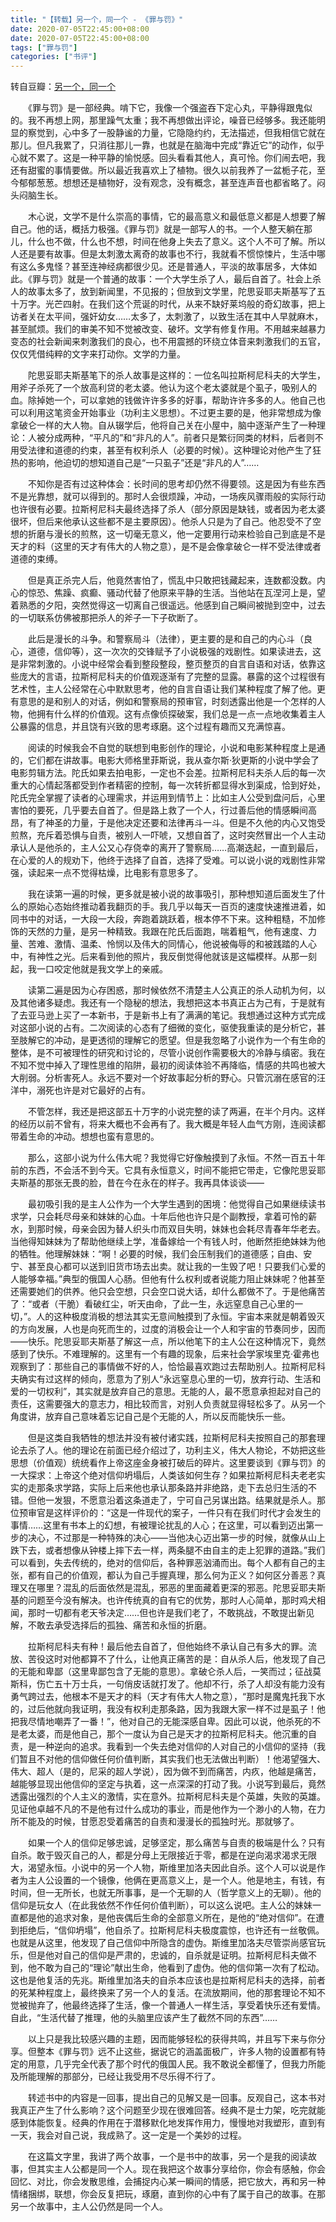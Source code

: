 ```yaml
---
title: "【转载】另一个，同一个 - 《罪与罚》"
date: 2020-07-05T22:45:00+08:00
date: 2020-07-05T22:45:00+08:00
tags: ["罪与罚"]
categories: ["书评"]
---
```


转自豆瓣：[另一个，同一个](https://book.douban.com/review/6170969/)

　　《罪与罚》是一部经典。啃下它，我像一个强盗吞下定心丸，平静得跟鬼似的。我不再想上网，那里躁气太重；我不再想做出评论，噪音已经够多。我还能明显的察觉到，心中多了一股静谧的力量，它隐隐约约，无法描述，但我相信它就在那儿。但凡我累了，只消往那儿一靠，也就是在脑海中完成“靠近它”的动作，似乎心就不累了。这是一种平静的愉悦感。回头看看其他人，真可怜。你们闹去吧，我还有甜蜜的事情要做。所以最近我喜欢上了植物。很久以前我养了一盆栀子花，至今郁郁葱葱。想想还是植物好，没有观念，没有概念，甚至连声音也都省略了。闷头闷脑生长。

　　木心说，文学不是什么崇高的事情，它的最高意义和最低意义都是人想要了解自己。他的话，概括力极强。《罪与罚》就是一部写人的书。一个人整天躺在那儿，什么也不做，什么也不想，时间在他身上失去了意义。这个人不可了解。所以人还是要有故事。但是太刺激太离奇的故事也不行，我就看不惯惊悚片，生活中哪有这么多鬼怪？甚至连神经病都很少见。还是普通人，平淡的故事居多，大体如此。《罪与罚》就是一个普通的故事：一个大学生杀了人，最后自首了。社会上杀人的故事太多了，放到新闻里，不见报的；但放到文学里，陀思妥耶夫斯基写了五十万字。光芒四射。在我们这个荒诞的时代，从来不缺好莱坞般的奇幻故事，把上访者关在太平间，强奸幼女……太多了，太刺激了，以致生活在其中人早就麻木，甚至腻烦。我们的审美不知不觉被改变、破坏。文学有修复作用。不用越来越暴力变态的社会新闻来刺激我们的良心，也不用震撼的环绕立体音来刺激我们的五官，仅仅凭借纯粹的文字来打动你。文学的力量。

　　陀思妥耶夫斯基笔下的杀人故事是这样的：一位名叫拉斯柯尼科夫的大学生，用斧子杀死了一个放高利贷的老太婆。他认为这个老太婆就是个虱子，吸别人的血。除掉她一个，可以拿她的钱做许许多多的好事，帮助许许多多的人。他自己也可以利用这笔资金开始事业（功利主义思想）。不过更主要的是，他非常想成为像拿破仑一样的大人物。自从辍学后，他将自己关在小屋中，脑中逐渐产生了一种理论：人被分成两种，“平凡的”和“非凡的人”。前者只是繁衍同类的材料，后者则不用受法律和道德的约束，甚至有权利杀人（必要的时候）。这种理论对他产生了狂热的影响，他迫切的想知道自己是“一只虱子”还是“非凡的人”……

　　不知你是否有过这种体会：长时间的思考却仍然不得要领。这是因为有些东西不是光靠想，就可以得到的。那时人会很烦躁，冲动，一场疾风骤雨般的实际行动也许很有必要。拉斯柯尼科夫最终选择了杀人（部分原因是缺钱，或者因为老太婆很坏，但后来他承认这些都不是主要原因）。他杀人只是为了自己。他忍受不了空想的折磨与漫长的煎熬，这一切毫无意义，他一定要用行动来检验自己到底是不是天才的料（这里的天才有伟大的人物之意），是不是会像拿破仑一样不受法律或者道德的束缚。

　　但是真正杀完人后，他竟然害怕了，慌乱中只敢把钱藏起来，连数都没数。内心的惊恐、焦躁、疯癫、骚动代替了他原来平静的生活。当他站在瓦涅河上是，望着熟悉的夕阳，突然觉得这一切离自己很遥远。他感到自己瞬间被抛到空中，过去的一切联系仿佛被那把杀人的斧子一下子砍断了。

　　此后是漫长的斗争。和警察局斗（法律），更主要的是和自己的内心斗（良心，道德，信仰等），这一次次的交锋赋予了小说极强的戏剧性。如果读进去，这是非常刺激的。小说中经常会看到整段整段，整页整页的自言自语和对话，依靠这些庞大的言语，拉斯柯尼科夫的价值观逐渐有了完整的显露。暴露的这个过程很有艺术性，主人公经常在心中默默思考，他的自言自语让我们某种程度了解了他。更有意思的是和别人的对话，例如和警察局的预审官，时刻透露出他是一个怎样的人物，他拥有什么样的价值观。这有点像侦探破案，我们总是一点一点地收集着主人公暴露的信息，并且饶有兴致的思考琢磨。这个过程有趣而又充满惊喜。

　　阅读的时候我会不自觉的联想到电影创作的理论，小说和电影某种程度上是通的，它们都在讲故事。电影大师格里菲斯说，我从查尔斯·狄更斯的小说中学会了电影剪辑方法。陀氏如果去拍电影，一定也不会差。拉斯柯尼科夫杀人后的每一次重大的心情起落都受到作者精密的控制，每一次转折都显得水到渠成，恰到好处，陀氏完全掌握了读者的心理需求，并运用到情节上：比如主人公受到盘问后，心里害怕的要死，几乎要去自首了。但是路上救了一个人，行过善后他的情感瞬间高昂，有了神圣的力量，于是他决定还要和法律再斗一斗。但是不久他的内心又饱受煎熬，充斥着恐惧与自责，被别人一吓唬，又想自首了，这时突然冒出一个人主动承认人是他杀的，主人公又心存侥幸的离开了警察局……高潮迭起，一直到最后，在心爱的人的规劝下，他终于选择了自首，选择了受难。可以说小说的戏剧性非常强，读起来一点不觉得枯燥，比电影有意思多了。

　　我在读第一遍的时候，更多就是被小说的故事吸引，那种想知道后面发生了什么的原始心态始终推动着我翻页的手。我几乎以每天一百页的速度快速推进着，如同书中的对话，一大段一大段，奔跑着跳跃着，根本停不下来。这种粗糙，不加修饰的天然的力量，是另一种精致。我跟在陀氏后面跑，喘着粗气，他有速度、力量、苦难、激情、温柔、怜悯以及伟大的同情心，他说被侮辱的和被践踏的人心中，有神性之光。后来看到他的照片，我反倒觉得他就该是这幅模样。从那一刻起，我一口咬定他就是我文学上的亲戚。

　　读第二遍是因为心存困惑，那时候依然不清楚主人公真正的杀人动机为何，以及其他诸多疑虑。我还有一个隐秘的想法，我想把这本书真正占为己有，于是就有了去亚马逊上买了一本新书，于是新书上有了满满的笔记。我想通过这种方式完成对这部小说的占有。二次阅读的心态有了细微的变化，驱使我重读的是分析它，甚至肢解它的冲动，是更透彻的理解它的愿望。但是我忽略了小说作为一个有生命的整体，是不可被理性的研究和讨论的，尽管小说创作需要极大的冷静与缜密。我在不知不觉中掉入了理性思维的陷阱，最初的阅读体验不再降临，情感的共鸣也被大大削弱。分析害死人。永远不要对一个好故事起分析的野心。只管沉溺在感官的汪洋中，溺死也许是对它最好的占有。

　　不管怎样，我还是把这部五十万字的小说完整的读了两遍，在半个月内。这样的经历以前不曾有，将来大概也不会再有了。我大概是年轻人血气方刚，连阅读都带着生命的冲动。想想也蛮有意思的。

　　那么，这部小说为什么伟大呢？我觉得它好像触摸到了永恒。不然一百五十年前的东西，不会活不到今天。它具有永恒意义，时间不能把它带走，它像陀思妥耶夫斯基的那张无畏的脸，昔在今在永在的样子。我再具体谈谈——

　　最初吸引我的是主人公作为一个大学生遇到的困境：他觉得自己如果继续读书求学，只会耗尽母亲和妹妹的心血。十年后他也许只是个副教授，拿着可怜的薪水，到那时候，母亲会因为替人织头巾而双目失明，妹妹也会耗尽青春年华老去。当他得知妹妹为了帮助他继续上学，准备嫁给一个有钱人时，他断然拒绝妹妹为他的牺牲。他理解妹妹：“啊！必要的时候，我们会压制我们的道德感；自由、安宁、甚至良心都可以送到旧货市场去出卖。就让我的一生毁了吧！只要我们心爱的人能够幸福。”典型的俄国人心肠。但他有什么权利或者说能力阻止妹妹呢？他甚至还需要她们的供养。他只会空想，只会空口说大话，却什么都做不了。于是他痛苦了：“或者（干脆）看破红尘，听天由命，了此一生，永远窒息自己心里的一切，”。人的这种极度消极的想法其实无意间触摸到了永恒。宇宙本来就是朝着毁灭的方向发展，人也是向死而生的，过度的消极会让一个人和宇宙的节奏同步，因而——快乐。陀思妥耶夫斯基了解这一点，所以他笔下的主人公在这种情况下，竟然感到了快乐。不难理解的。这里有一个有趣的现象，后来社会学家埃里克·霍弗也观察到了：那些自己的事情做不好的人，恰恰最喜欢跑过去帮助别人。拉斯柯尼科夫确实有过这样的倾向，愿意为了别人“永远窒息心里的一切，放弃行动、生活和爱的一切权利”，其实就是放弃自己的意思。无能的人，最不愿意承担起对自己的责任，这需要强大的意志力，相比较而言，对别人负责就显得轻松多了。从另一个角度讲，放弃自己意味着忘记自己是个无能的人，所以反而能快乐一些。

　　但是这类自我牺牲的想法并没有被付诸实践，拉斯柯尼科夫按照自己的那套理论去杀了人。他的理论在前面已经介绍过了，功利主义，伟大人物论，不妨把这些思想（价值观）统统看作上帝这座金身被打破后的碎片。这里要谈到《罪与罚》的一大探求：上帝这个绝对信仰坍塌后，人类该如何生存？如果拉斯柯尼科夫老老实实的走那条求学路，实际上后来他也承认那条路并非绝路，走下去总归生活的不错。但他一发狠，不愿意沿着这条道走了，宁可自己另谋出路。结果就是杀人。那位预审官是这样评价的：“这是一件现代的案子，一件只有在我们时代才会发生的事情……这里有书本上的幻想，有被理论扰乱的人心；在这里，可以看到迈出第一步的决心，不过那是一种特殊的决心——当他决心迈出第一步的时候，就像从山上跌下去，或者想像从钟楼上摔下去一样，两条腿不由自主的走上犯罪的道路。”我们可以看到，失去传统的，绝对的信仰后，各种罪恶汹涌而出。每个人都有自己的主张，都有自己的价值观，都认为自己手握真理，那么何为正义？如何区分善恶？真理又在哪里？混乱的后面依然是混乱，邪恶的里面藏着更深的邪恶。陀思妥耶夫斯基的问题至今没有解决。也许传统真的自有它的优势，那时人心简单，那时鸡犬相闻，那时一切都有老天爷决定……但也许是我们老了，不敢挑战，不敢提出新见解，不敢去承受选择后的孤独、痛苦和永恒的折磨。

　　拉斯柯尼科夫有种！最后他去自首了，但他始终不承认自己有多大的罪。流放、苦役这时对他都算不了什么，让他真正痛苦的是：自从杀人后，他发现了自己的无能和卑鄙（这里卑鄙包含了无能的意思）。拿破仑杀人后，一笑而过；征战莫斯科，伤亡五十万士兵，一句俏皮话就打发了。他却不行，杀了人却没有能力没有勇气跨过去，他根本不是天才的料（天才有伟大人物之意），“那时是魔鬼托我下水的，过后他就向我证明，我没有权利走那条路，因为我跟大家一样不过是虱子！他把我尽情地嘲弄了一番！”，他对自己的无能深感自卑。因此可以说，他杀死的不是老太婆，而是他自己，那个一度认为自己是天才的拉斯柯尼科夫。他沉重的自责，是一种逆向的追求。我看到一个失去绝对信仰的人对自己的小信仰的坚持（我们暂且不对他的信仰做任何价值判断，其实我们也无法做出判断）！他渴望强大、伟大、超人（是的，尼采的超人学说），因为做不到而痛苦，内疚，他越是痛苦，越能够显现出他信仰的坚定与执着，这一点深深的打动了我。小说写到最后，竟然透露出强烈的个人主义的激情，实在意外。拉斯柯尼科夫是个英雄，失败的英雄。见证他卓越不凡的不是他有过什么成功的事业，而是他作为一个渺小的人物，在力所不能及的时候，甘愿忍受着痛苦的自责和漫漫长的孤独时光。那就够了。

　　如果一个人的信仰足够忠诚，足够坚定，那么痛苦与自责的极端是什么？只有自杀。敢于毁灭自己的人，都是分母上无限接近于零，都是在逆向渴求渴求无限大，渴望永恒。小说中的另一个人物，斯维里加洛夫因此自杀。这个人可以说是作者为主人公设置的一个镜像，他俩在更高意义上，是一个人。他是地主，有钱，有时间，但一无所长，也就无所事事，是一个无聊的人（哲学意义上的无聊）。他的信仰是玩女人（在此我依然不作任何价值判断），可以这么说吧。主人公的妹妹一直都是他的追求对象，是他丧偶后生命的全部意义所在，是他的“绝对信仰”。在遭到拒绝后，“信仰坍塌”，他自杀了。拉斯柯尼科夫极度震惊，也许还有一丝敬佩。也就是从这里，他发现了自己信仰中所隐含的虚伪。斯维里加洛夫尽管崇尚感官玩乐，但是他对自己的信仰是严肃的，忠诚的，自杀就是证明。拉斯柯尼科夫做不到，他不敢为自己的“理论”献出生命，他看到了虚伪。他的信仰第一次有了松动。这也是他复活的先兆。斯维里加洛夫的自杀本应该也是拉斯柯尼科夫的选择，前者的死某种程度上，最终换来了另一个人的复活。在流放期间，他的那套理论不知不觉被抛弃了，他最终选择了生活，像一个普通人一样生活，享受着快乐还有爱情。自此，“生活代替了推理，他的头脑里应该产生了截然不同的东西”……

　　以上只是我比较感兴趣的主题，因而能够轻松的获得共鸣，并且写下来与你分享。但整本《罪与罚》远不止这些，据说它的涵盖面极广，许多人物的设置都有特定的用意，几乎完全代表了那个时代的俄国人民。我不敢说全都懂了，但我力所能及所能理解的那部分，已经让我受用不尽乐得不行了。

　　转述书中的内容是一回事，提出自己的见解又是一回事。反观自己，这本书对我真正产生了什么影响？这个问题至少现在很难回答。经典不是士力架，吃完就能感到体能恢复。经典的作用在于潜移默化地发挥作用力，慢慢地对我塑形，直到有一天，我会对自己说，我成熟了。这一定是一个美妙的过程。

　　在这篇文字里，我讲了两个故事，一个是书中的故事，另一个是我的阅读故事，但其实主人公都是同一个人。现在我把这个故事分享给你，你会有感触，你会回忆、对比，你会发散思维，会捕捉内心某一瞬间的情感，把它放大，再和另一种情绪捆绑，联想，你会反复把玩，琢磨，直到你的心中有了属于自己的故事。在那另一个故事中，主人公仍然是同一个人。